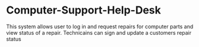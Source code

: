 # Computer-Support-Help-Desk
This system allows user to log in and request repairs for computer parts and view status of a repair. Technicains can sign and update a customers repair status
